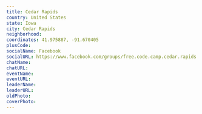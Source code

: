 ```yaml
---
title: Cedar Rapids
country: United States
state: Iowa
city: Cedar Rapids
neighborhood: 
coordinates: 41.975887, -91.670405
plusCode:
socialName: Facebook
socialURL: https://www.facebook.com/groups/free.code.camp.cedar.rapids
chatName:
chatURL:
eventName:
eventURL:
leaderName:
leaderURL:
oldPhoto: 
coverPhoto:
---
```

